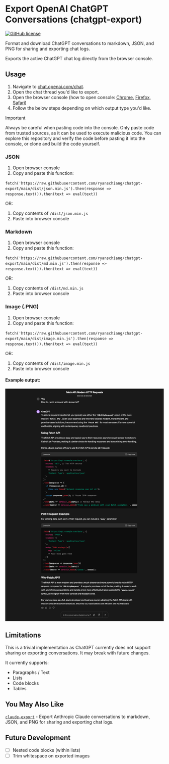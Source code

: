 # Export OpenAI ChatGPT Conversations (chatgpt-export)

[![GitHub license](https://img.shields.io/github/license/ryanschiang/claude-export)](
    ./LICENSE
)

Format and download ChatGPT conversations to markdown, JSON, and PNG for sharing and exporting chat logs.

Exports the active ChatGPT chat log directly from the browser console.

## Usage

 1. Navigate to [chat.openai.com/chat](https://chat.openai.com/chat).
 2. Open the chat thread you'd like to export.
 3. Open the browser console (how to open console: [Chrome](https://developer.chrome.com/docs/devtools/open), [Firefox](https://firefox-source-docs.mozilla.org/devtools-user/), [Safari](https://developer.apple.com/library/archive/documentation/NetworkingInternetWeb/Conceptual/Web_Inspector_Tutorial/EnableWebInspector/EnableWebInspector.html))
 4. Follow the below steps depending on which output type you'd like.

 > [!IMPORTANT]  
> Always be careful when pasting code into the console. Only paste code from trusted sources, as it can be used to execute malicious code.
> You can explore this repository and verify the code before pasting it into the console, or clone and build the code yourself.

### JSON

1. Open browser console
2. Copy and paste this function:

`fetch('https://raw.githubusercontent.com/ryanschiang/chatgpt-export/main/dist/json.min.js').then(response => response.text()).then(text => eval(text))`

OR:

1. Copy contents of `/dist/json.min.js`
2. Paste into browser console

### Markdown

1. Open browser console
2. Copy and paste this function:

`fetch('https://raw.githubusercontent.com/ryanschiang/chatgpt-export/main/dist/md.min.js').then(response => response.text()).then(text => eval(text))`

OR:

1. Copy contents of `/dist/md.min.js`
2. Paste into browser console

### Image (.PNG)

1. Open browser console
2. Copy and paste this function:

`fetch('https://raw.githubusercontent.com/ryanschiang/chatgpt-export/main/dist/image.min.js').then(response => response.text()).then(text => eval(text))`

OR:

1. Copy contents of `/dist/image.min.js`
2. Paste into browser console

#### Example output:
![alt text](./public/chatgpt-export-example.png "chatgpt-export Example Output")

## Limitations

This is a trivial implementation as ChatGPT currently does not support sharing or exporting conversations. It may break with future changes.

It currently supports:
- Paragraphs / Text
- Lists
- Code blocks
- Tables

## You May Also Like

[`claude-export`](https://github.com/ryanschiang/claude-export) - Export Anthropic Claude conversations to markdown, JSON, and PNG for sharing and exporting chat logs.

## Future Development

- [ ] Nested code blocks (within lists)
- [ ] Trim whitespace on exported images